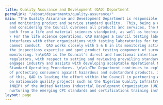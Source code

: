 ```yaml
---
title: Quality Assurance and Development (QAD) Department
permalink: "/about/departments/quality-assurance/"
main: "The Quality Assurance and Development Department is responsible for assessing
  and monitoring product and service standard quality.  This, being a diverse mandate,
  and considering the Council oversees all products and services, the QAD operates
  both from a life and material sciences standpoint, as well as technical standards.
  \ For the life science operations, QAD manages a Council testing laboratory and
  interfaces with other organizations with testing laboratories for tests the Council
  cannot conduct.  QAD works closely with S & E in its monitoring activities by providing
  the inspections expertise and spot product testing component of surveillance and
  monitoring. \n\nQAD is the Council’s direct and functional interface with other
  regulators, with respect to setting and reviewing prevailing standards.  The department
  engages industry and assists with developing acceptable Operational Manuals and
  Standard Operating Procedures. \n\n\nThe Department continues to explore new ways
  of protecting consumers against hazardous and substandard products. In furtherance
  of this, QAD is leading the effort within the Council in partnering with donor entities
  on nationwide quality projects such as the Nigerian Quality Infrastructure Programme
  (NQIP) of the United Nations Industrial Development Organization (UNIDO), including
  nurturing the emerging CPC standards and certifications training institution/centre.\n"
layout: page
---
```


